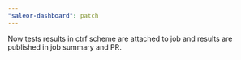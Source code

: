 ```yaml
---
"saleor-dashboard": patch
---
```


Now tests results in ctrf scheme are attached to job and results are published in job summary and PR.

